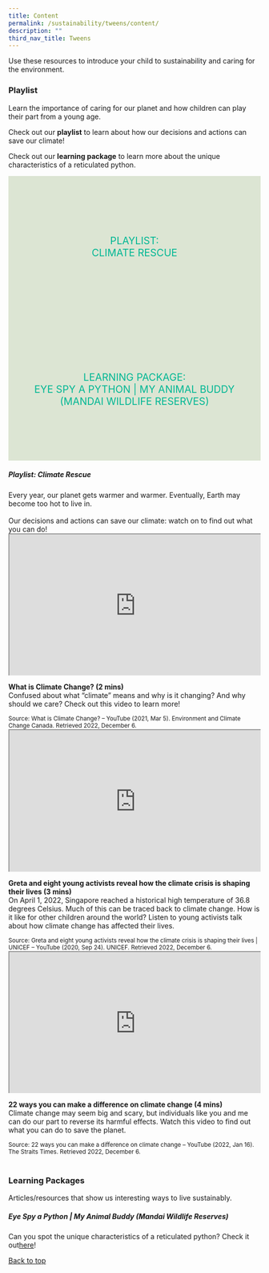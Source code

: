 ```yaml
---
title: Content
permalink: /sustainability/tweens/content/
description: ""
third_nav_title: Tweens
---
```

<style type="text/css">
/* Links */
.content a { color: #322987; }
.content a:focus,
.content a:hover { color: #28216c; }

/* Button Outline */
.bp-button { padding-left: 1.5rem; padding-right: 1.5rem; }
.bp-button.is-primary-outline { border: 1px solid #322987; color: #322987; background-color: transparent; text-decoration: none; }
.bp-button.is-primary-outline:focus,
.bp-button.is-primary-outline:hover { border: 1px solid #322987; color: #cff2e8; background-color: #322987; text-decoration: none; }

/* Responsive Iframe */
.responsive-iframe { position: absolute; top: 0; left: 0; bottom: 0; right: 0; width: 100%; height: 100%; }
.responsive-iframe-container { position: relative; overflow: hidden; width: 100%; }
.responsive-iframe-container.ratio-16by9 { padding-top: 56.25%; }
.responsive-iframe-container.ratio-4by3 { padding-top: 75%; }
.responsive-iframe-container.ratio-3by2 { padding-top: 66.66%; }
.responsive-iframe-container.ratio-1by1 { padding-top: 100%; }
	
/* Click Box */
.clickbox { display: block; position: relative; width: 100%; padding-bottom: 56.25%; background-color: transparent; }
.clickbox span { padding: .5rem; }
.clickbox a { position: absolute; display: flex; width: 100%; height: 100%; align-items: center; justify-content: center; font-size: 1.25rem; text-align: center; text-decoration: none; text-transform: uppercase; }
.clickbox a:focus,
.clickbox a:hover { text-decoration: none; }

/* Mint Jade */
.clickbox.is-mint-jade { background-color: #dce5d3; color: #00b794; }
.clickbox.is-mint-jade a { color: #00b794; }
.clickbox.is-mint-jade a:focus,
.clickbox.is-mint-jade a:hover { background-color: #00b794; color: #dce5d3; }	

</style>

Use these resources to introduce your child to sustainability and caring for the environment.

<h3 class="margin--bottom--lg"><b>Playlist</b></h3>
<p>Learn the importance of caring for our planet and how children can play their part from a young age.</p>

Check out our **playlist** to learn about how our decisions and actions can save our climate!

Check out our **learning package** to learn more about the unique characteristics of a reticulated python.

<div class="row is-multiline">
  <div class="col is-one-half">
    <div class="clickbox is-mint-jade">
      <a href="#playlist-climaterescue">
        <span>Playlist:<br>Climate Rescue</span>
      </a>
    </div>
  </div>
  <div class="col is-one-half">
    <div class="clickbox is-mint-jade">
      <a href="#lp-eyespy">
        <span>Learning Package:<br>Eye Spy a Python | My Animal Buddy (Mandai Wildlife Reserves)</span>
      </a>
    </div>
  </div>
  </div>


<h5 class="margin--bottom--lg" id="playlist-climateresue"><b>Playlist: Climate Rescue</b></h5>
Every year, our planet gets warmer and warmer. Eventually, Earth may become too hot to live in.
<br><br>
Our decisions and actions can save our climate: watch on to find out what you can do! 

<div class="row is-multiline margin--bottom--lg">
  <div class="col is-two-fifths">
    <div class="responsive-iframe-container ratio-16by9">
      <iframe class="responsive-iframe" src="https://www.youtube.com/embed/QlQ-MEZgRGY"></iframe>
    </div>
	</div>
  <div class="col is-three-fifths">
    <p><b class="has-text-indigo">What is Climate Change? (2 mins)</b><br>Confused about what “climate” means and why is it changing? And why should we care? Check out this video to learn more! </p>
    <small>Source: What is Climate Change? – YouTube (2021, Mar 5). Environment and Climate Change Canada. Retrieved 2022, December 6.</small>
  </div>
</div>

<div class="row is-multiline margin--bottom--lg">
  <div class="col is-two-fifths">
    <div class="responsive-iframe-container ratio-16by9">
      <iframe class="responsive-iframe" src="https://www.youtube.com/embed/C7dwoqJzETA"></iframe>
    </div>
  </div>
  <div class="col is-three-fifths">
    <p><b class="has-text-indigo">Greta and eight young activists reveal how the climate crisis is shaping their lives (3 mins)</b><br>On April 1, 2022, Singapore reached a historical high temperature of 36.8 degrees Celsius. Much of this can be traced back to climate change. How is it like for other children around the world? Listen to young activists talk about how climate change has affected their lives. </p>
		<small>Source: Greta and eight young activists reveal how the climate crisis is shaping their lives | UNICEF – YouTube (2020, Sep 24). UNICEF. Retrieved 2022, December 6.</small>
  </div>
</div>

<div class="row is-multiline margin--bottom--lg">
  <div class="col is-two-fifths">
    <div class="responsive-iframe-container ratio-16by9">
      <iframe class="responsive-iframe" src="https://www.youtube.com/embed/AR_8haFgvgY"></iframe>
    </div>
  </div>
  <div class="col is-three-fifths">
<p><b class="has-text-indigo">22 ways you can make a difference on climate change (4 mins)</b><br>Climate change may seem big and scary, but individuals like you and me can do our part to reverse its harmful effects. Watch this video to find out what you can do to save the planet. </p>
    <small>Source: 22 ways you can make a difference on climate change – YouTube (2022, Jan 16). The Straits Times. Retrieved 2022, December 6.</small>
  </div>
</div>
<br>


<h3 class="margin--bottom--lg" id="lp-eyespy"><b>Learning Packages</b></h3>
Articles/resources that show us interesting ways to live sustainably.

<h5><b>Eye Spy a Python | My Animal Buddy (Mandai Wildlife Reserves)</b></h5>
Can you spot the unique characteristics of a reticulated python? Check it out<a target="_blank" href="https://mab.mandai.com/letscelebrate/snakegame.html">here</a>!

<p class="has-text-right margin--top--xl"><a href="#main-content">Back to top</a></p>